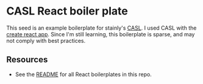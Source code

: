 # CASL React boiler plate

This seed is an example boilerplate for stainly's [CASL](https://github.com/stalniy/casl-react-example).  I used CASL with the [create react app](https://github.com/facebook/create-react-app). Since I'm still learning, this boilerplate is sparse, and may not comply with best practices.

## Resources
- See the [README](../README.md) for all React boilerplates in this repo.

